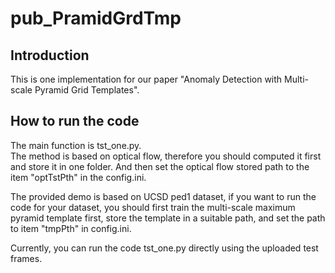 
# pub_PramidGrdTmp

## Introduction
This is one implementation for our paper "Anomaly Detection with Multi-scale Pyramid Grid Templates".

## How to run the code
The main function is tst_one.py.  
The method is based on optical flow, therefore you should computed it first and store it in one folder.
And then set the optical flow stored path to the item "optTstPth" in the config.ini.

The provided demo is based on UCSD ped1 dataset, if you want to run the code for your dataset, you should first train the multi-scale maximum pyramid template first, store the template in a suitable path, and set the path to item "tmpPth" in config.ini.

Currently, you can run the code tst_one.py directly using the uploaded test frames.



